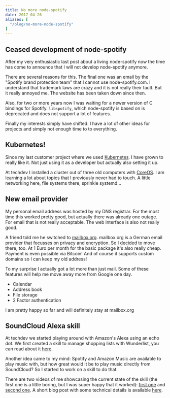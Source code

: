 ```yaml
---
title: No more node-spotify
date: 2017-04-26
aliases: [
  "/blog/no-more-node-spotify"
]
---
```


## Ceased development of node-spotify
After my very enthusiastic last post about a living node-spotify now the time has come to
announce that I will not develop node-spotify anymore.

There are several reasons for this. The final one was an email by the "Spotify brand protection team"
that I cannot use node-spotify.com. I understand that trademark laws are crazy and it is not really
their fault. But it really annoyed me. The website has been taken down since then.

Also, for two or more years now I was waiting for a newer version of C bindings for Spotify. `libspotify`, which node-spotify is based on is deprecated and does not support a lot of features.

Finally my interests simply have shifted. I have a lot of other ideas for projects and simply not enough time to to everything.

## Kubernetes!
Since my last customer project where we used [Kubernetes](https://kubernetes.io/). I have grown to really like it. Not just using it as a developer but actually also setting it up.

At techdev I installed a cluster out of three old computers with [CoreOS](https://coreos.com/). I am learning a lot about topics that I previously never had to touch. A little networking here, file systems there, sprinkle systemd...

## New email provider
My personal email address was hosted by my DNS registrar. For the most time this worked pretty good, but actually there was already one outage. For email that is not really acceptable. The web interface is also not really good.

A friend told me he switched to [mailbox.org](https://mailbox.org). mailbox.org is a German email provider that focusses on privacy and encryption. So I decided to move there, too. At 1 Euro per month for the basic package it's also really cheap. Payment is even possible via Bitcoin! And of course it supports custom domains so I can keep my old address!

To my surprise I actually got a lot more than just mail. Some of these features will help me move away more from Google one day.

* Calendar
* Address book
* File storage
* 2 Factor authentication

I am pretty happy so far and will definitely stay at mailbox.org

## SoundCloud Alexa skill
At techdev we started playing around with Amazon's Alexa using an echo dot. We first created a skill to manage shopping lists with Wunderlist, you can read about it [here](https://techdev.de/we-just-published-an-alexa-skill-for-wunderlist/).

Another idea came to my mind: Spotify and Amazon Music are available to play music with, but how great would it be to play music directly from SoundCloud? So I started to work on a skill to do that.

There are two videos of me showcasing the current state of the skill (the first one is a little boring, but I was super happy that it worked): [first one](https://www.youtube.com/watch?v=ddQGn98mbjU) and [second one](https://www.youtube.com/watch?v=ddQGn98mbjU). A short blog post with some technical details is available [here](https://techdev.de/soundcloud-for-alexa-getting-started-with-an-audio-playing-skill/).
